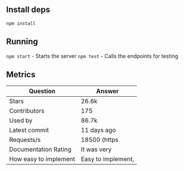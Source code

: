 ## Install deps

`npm install`

## Running

`npm start` - Starts the server
`npm test` - Calls the endpoints for testing

## Metrics

| Question | Answer|
| ------------- | ------------- |
|Stars| 26.6k|
|Contributors| 175|
|Used by| 86.7k|
|Latest commit| 11 days ago|
|Requests/s| 18500 (https|//medium.com/skyshidigital/painless-benchmarking-nodejs-framework-838b4b83aac4)
|Documentation Rating| It was very |complete, we found everything pretty |quickly.
|How easy to implement| Easy to implement, |but the not having a `send` method is |really confusing. Also if you use `await` |your request will hang for however long |the async operations takes